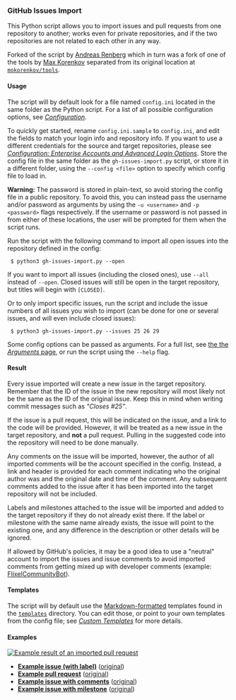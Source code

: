 
### GitHub Issues Import ###

This Python script allows you to import issues and pull requests from one
repository to another; works even for private repositories, and if the two
repositories are not related to each other in any way.

Forked of the script by [Andreas
Renberg](https://github.com/IQAndreas/github-issues-import) which in turn was a
fork of one of the tools by [Max Korenkov](https://github.com/mkorenkov)
separated from its original location at
[`mokorenkov/tools`](https://github.com/mkorenkov/tools).

#### Usage ####

The script will by default look for a file named `config.ini` located in the
same folder as the Python script. For a list of all possible configuration
options, see
[_Configuration_](http://www.iqandreas.com/github-issues-import/configuration/).

To quickly get started, rename `config.ini.sample` to `config.ini`, and edit
the fields to match your login info and repository info. If you want to use a
different credentials for the source and target repositories, please see
[_Configuration: Enterprise Accounts and Advanced Login
Options_](http://www.iqandreas.com/github-issues-import/configuration/#enterprise).
Store the config file in the same folder as the `gh-issues-import.py` script,
or store it in a different folder, using the `--config <file>` option to
specify which config file to load in.

**Warning:** The password is stored in plain-text, so avoid storing the config
file in a public repository. To avoid this, you can instead pass the username
and/or password as arguments by using the `-u <username>` and `-p <password>`
flags respectively. If the username or password is not passed in from either of
these locations, the user will be prompted for them when the script runs.

Run the script with the following command to import all open issues into the
repository defined in the config:

```
 $ python3 gh-issues-import.py --open
```

If you want to import all issues (including the closed ones), use `--all`
instead of `--open`. Closed issues will still be open in the target repository,
but titles will begin with `[CLOSED]`.

Or to only import specific issues, run the script and include the issue numbers
of all issues you wish to import (can be done for one or several issues, and
will even include closed issues):

```
 $ python3 gh-issues-import.py --issues 25 26 29
```

Some config options can be passed as arguments. For a full list, see [the the
_Arguments_ page](http://www.iqandreas.com/github-issues-import/arguments/), or
run the script using the `--help` flag.

#### Result ####

Every issue imported will create a new issue in the target repository. Remember
that the ID of the issue in the new repository will most likely not be the same
as the ID of the original issue. Keep this in mind when writing commit messages
such as _"Closes #25"_.

If the issue is a pull request, this will be indicated on the issue, and a link
to the code will be provided. However, it will be treated as a new issue in the
target repository, and **not** a pull request. Pulling in the suggested code
into the repository will need to be done manually.

Any comments on the issue will be imported, however, the author of all imported
comments will be the account specified in the config. Instead, a link and
header is provided for each comment indicating who the original author was and
the original date and time of the comment. Any subsequent comments added to the
issue after it has been imported into the target repository will not be
included.

Labels and milestones attached to the issue will be imported and added to the
target repository if they do not already exist there. If the label or milestone
with the same name already exists, the issue will point to the existing one,
and any difference in the description or other details will be ignored.

If allowed by GitHub's policies, it may be a good idea to use a "neutral"
account to import the issues and issue comments to avoid imported comments from
getting mixed up with developer comments (example:
[FlixelCommunityBot](https://github.com/FlixelCommunityBot?tab=activity)).

#### Templates ####

The script will by default use the
[Markdown-formatted](http://github.github.com/github-flavored-markdown/)
templates found in the
[`templates`]({{site.github_url}}/tree/master/templates/) directory. You can
edit those, or point to your own templates from the config file; see [_Custom
Templates_](http://www.iqandreas.com/github-issues-import/templates/) for more
details.

#### Examples ####

[![Example result of an imported pull request](http://www.iqandreas.com/github-issues-import/example-imported-issue.png)](https://github.com/IQAndreas-testprojects/github-issues-import-example/issues/8)

* [**Example issue (with label)**](https://github.com/IQAndreas-testprojects/github-issues-import-example/issues/8) ([original](https://github.com/IQAndreas/github-issues-import/issues/1))
* [**Example pull request**](https://github.com/IQAndreas-testprojects/github-issues-import-example/issues/9) ([original](https://github.com/IQAndreas/github-issues-import/issues/2))
* [**Example issue with comments**](https://github.com/IQAndreas-testprojects/github-issues-import-example/issues/10) ([original](https://github.com/IQAndreas/github-issues-import/issues/3))
* [**Example issue with milestone**](https://github.com/IQAndreas-testprojects/github-issues-import-example/issues/11) ([original](https://github.com/IQAndreas/github-issues-import/issues/9))
